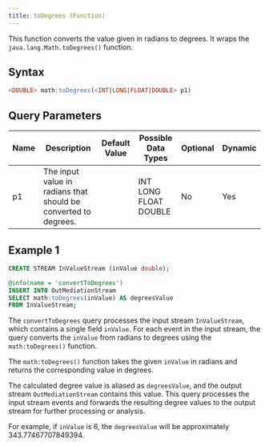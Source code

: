 ```yaml
---
title: toDegrees (Function)
---
```


This function converts the value given in radians to degrees. It wraps
the `java.lang.Math.toDegrees()` function.

## Syntax

```sql
<DOUBLE> math:toDegrees(<INT|LONG|FLOAT|DOUBLE> p1)
```

## Query Parameters

| Name | Description  | Default Value | Possible Data Types   | Optional | Dynamic |
|------|--------------|---------------|-----------------------|----------|---------|
| p1   | The input value in radians that should be converted to degrees. |               | INT LONG FLOAT DOUBLE | No       | Yes     |

## Example 1

```sql
CREATE STREAM InValueStream (inValue double);

@info(name = 'convertToDegrees')
INSERT INTO OutMediationStream
SELECT math:toDegrees(inValue) AS degreesValue
FROM InValueStream;
```

The `convertToDegrees` query processes the input stream `InValueStream`, which contains a single field `inValue`. For each event in the input stream, the query converts the `inValue` from radians to degrees using the `math:toDegrees()` function.

The `math:toDegrees()` function takes the given `inValue` in radians and returns the corresponding value in degrees.

The calculated degree value is aliased as `degreesValue`, and the output stream `OutMediationStream` contains this value. This query processes the input stream events and forwards the resulting degree values to the output stream for further processing or analysis.

For example, if `inValue` is 6, the `degreesValue` will be approximately 343.77467707849394.

